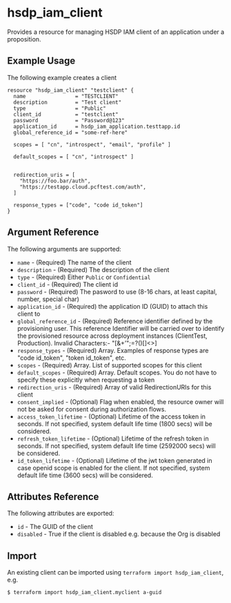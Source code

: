 # hsdp_iam_client

Provides a resource for managing HSDP IAM client of an application under a proposition.

## Example Usage

The following example creates a client

```hcl
resource "hsdp_iam_client" "testclient" {
  name                = "TESTCLIENT"
  description         = "Test client"
  type                = "Public"
  client_id           = "testclient"
  password            = "Password@123"
  application_id      = hsdp_iam_application.testtapp.id
  global_reference_id = "some-ref-here"
  
  scopes = [ "cn", "introspect", "email", "profile" ]

  default_scopes = [ "cn", "introspect" ]


  redirection_uris = [
    "https://foo.bar/auth",
    "https://testapp.cloud.pcftest.com/auth",
  ]

  response_types = ["code", "code id_token"]
}
```

## Argument Reference

The following arguments are supported:

* `name` - (Required) The name of the client
* `description` - (Required) The description of the client
* `type` - (Required) Either `Public` or `Confidential`
* `client_id` - (Required) The client id 
* `password` - (Required) The pasword to use (8-16 chars, at least capital, number, special char)
* `application_id` - (Required) the application ID (GUID) to attach this client to
* `global_reference_id` - (Required) Reference identifier defined by the provisioning user. This reference Identifier will be carried over to identify the provisioned resource across deployment instances (ClientTest, Production). Invalid Characters:- "[&+’";=?()\[\]<>]
* `response_types` - (Required) Array. Examples of response types are "code id\_token", "token id\_token", etc.
* `scopes` - (Required) Array. List of supported scopes for this client
* `default_scopes` - (Required) Array. Default scopes. You do not have to specify these explicitly when requesting a token
* `redirection_uris` - (Required) Array of valid RedirectionURIs for this client
* `consent_implied` - (Optional) Flag when enabled, the resource owner will not be asked for consent during authorization flows.
* `access_token_lifetime` - (Optional) Lifetime of the access token in seconds. If not specified, system default life time (1800 secs) will be considered.
* `refresh_token_lifetime` - (Optional) Lifetime of the refresh token in seconds. If not specified, system default life time (2592000 secs) will be considered.
* `id_token_lifetime` - (Optional) Lifetime of the jwt token generated in case openid scope is enabled for the client. If not specified, system default life time (3600 secs) will be considered.

## Attributes Reference

The following attributes are exported:

* `id` - The GUID of the client
* `disabled` - True if the client is disabled e.g. because the Org is disabled


## Import

An existing client can be imported using `terraform import hsdp_iam_client`, e.g.

```shell
$ terraform import hsdp_iam_client.myclient a-guid
```
